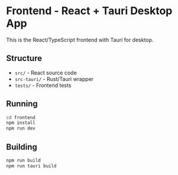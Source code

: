 # Frontend - React + Tauri Desktop App

This is the React/TypeScript frontend with Tauri for desktop.

## Structure
- `src/` - React source code
- `src-tauri/` - Rust/Tauri wrapper
- `tests/` - Frontend tests

## Running
```bash
cd frontend
npm install
npm run dev
```

## Building
```bash
npm run build
npm run tauri build
```
